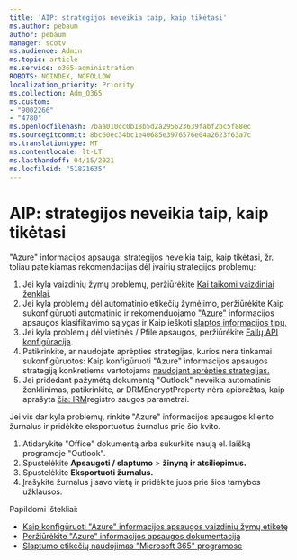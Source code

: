 ```yaml
---
title: 'AIP: strategijos neveikia taip, kaip tikėtasi'
ms.author: pebaum
author: pebaum
manager: scotv
ms.audience: Admin
ms.topic: article
ms.service: o365-administration
ROBOTS: NOINDEX, NOFOLLOW
localization_priority: Priority
ms.collection: Adm_O365
ms.custom:
- "9002266"
- "4780"
ms.openlocfilehash: 7baa010cc0b18b5d2a295623639fabf2bc5f88ec
ms.sourcegitcommit: 8bc60ec34bc1e40685e3976576e04a2623f63a7c
ms.translationtype: MT
ms.contentlocale: lt-LT
ms.lasthandoff: 04/15/2021
ms.locfileid: "51821635"
---
```

# <a name="aip-policies-not-behaving-as-expected"></a>AIP: strategijos neveikia taip, kaip tikėtasi

"Azure" informacijos apsauga: strategijos neveikia taip, kaip tikėtasi, žr. toliau pateikiamas rekomendacijas dėl įvairių strategijos problemų:

1. Jei kyla vaizdinių žymų problemų, peržiūrėkite [Kai taikomi vaizdiniai ženklai](https://docs.microsoft.com/azure/information-protection/configure-policy-markings#when-visual-markings-are-applied).
2. Jei kyla problemų dėl automatinio etikečių žymėjimo, peržiūrėkite Kaip sukonfigūruoti automatinio ir rekomenduojamo ["Azure"](https://docs.microsoft.com/azure/information-protection/configure-policy-classification) informacijos apsaugos klasifikavimo sąlygas ir Kaip ieškoti [slaptos informacijos tipų.](https://docs.microsoft.com/microsoft-365/compliance/sensitive-information-type-entity-definitions)
3. Jei kyla problemų dėl vietinės / Pfile apsaugos, peržiūrėkite [Failų API konfigūracija](https://docs.microsoft.com/azure/information-protection/develop/file-api-configuration).
4. Patikrinkite, ar naudojate aprėpties strategijas, kurios nėra tinkamai sukonfigūruotos: Kaip konfigūruoti "Azure" informacijos apsaugos strategiją konkretiems vartotojams [naudojant aprėpties strategijas.](https://docs.microsoft.com/azure/information-protection/configure-policy-scope)
5. Jei pridedant pažymėtą dokumentą "Outlook" neveikia automatinis ženklinimas, patikrinkite, ar DRMEncryptProperty nėra apibrėžtas, kaip aprašyta [čia: IRM](https://docs.microsoft.com/deployoffice/security/protect-sensitive-messages-and-documents-by-using-irm-in-office#office-2016-irm-registry-key-options)registro saugos parametrai.

Jei vis dar kyla problemų, rinkite "Azure" informacijos apsaugos kliento žurnalus ir pridėkite eksportuotus žurnalus prie šio kvito.

1. Atidarykite "Office" dokumentą arba sukurkite naują el. laišką programoje "Outlook".
2. Spustelėkite **Apsaugoti / slaptumo**  >  **žinyną ir atsiliepimus.**
3. Spustelėkite **Eksportuoti žurnalus.**
4. Įrašykite žurnalus į savo vietą ir pridėkite juos prie šios tarnybos užklausos.

Papildomi ištekliai:

- [Kaip konfigūruoti "Azure" informacijos apsaugos vaizdinių žymų etiketę](https://docs.microsoft.com/azure/information-protection/configure-policy-markings)
- [Peržiūrėkite "Azure" informacijos apsaugos dokumentaciją](https://docs.microsoft.com/azure/information-protection/what-is-information-protection)
- [Slaptumo etikečių naudojimas "Microsoft 365" programose](https://docs.microsoft.com/microsoft-365/compliance/sensitivity-labels-office-apps)

